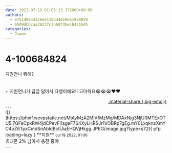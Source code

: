 ```yaml
---
date: 2022-07-19 01:05:13.372000+09:00
authors:
  - e751d8944326ee116b446b9b519e8959
  - 6599dbbcaa26237c2ab0f3becb421b45
categories:
  - Jiwon
---
```


# 4-100684824

<div class="post-container" markdown="1">
<div class="content-container md-sidebar__scrollwrap" markdown="1">

지원언니 뭐해?<br><br><br>+ 지원언니가 답글 달아서 다행이에요!! 고마워요😭😭😭❤️❤️

</div>
</div>

<div style="text-align: right;" markdown="1">
<a href="https://weverse.io/fromis9/fanpost/4-100684824" style="text-align: right;">:material-share:{.big-emoji}</a>
</div>
---

<div class="comments-container md-sidebar__scrollwrap" markdown="1">
<div class="comment" markdown="1">
<div class='id-container' markdown="1">
![](https://phinf.wevpstatic.net/MjAyMzA2MjVfMzMg/MDAxNjg3NjU0MTExOTU5.7GFeCpkRW4jdCPevFi1sgeF7S4XyLHRSJr1VOBRp7gEg.mY0LxqknzXmYC4oZ6TpxCmdSnAbldBctUiaEHQVjHkgg.JPEG/image.jpg?type=s72){ pfp loading=lazy }
**<span class="artist">지원</span>** <small>Jul 19 2022, 01:06</small><br>
</div>
<div class='comment-body' markdown="1">
휴대폰 2% 남아서 충전 중야
</div>
</div>
</div>
---
